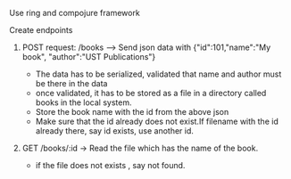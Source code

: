 Use ring and compojure framework

Create endpoints

1. POST request: /books --> Send json data with {"id":101,"name":"My book", "author":"UST Publications"}
    - The data has to be serialized, validated that name and author must be there in the data
    - once validated, it has to be stored as a file in a directory called books in the local system.
    - Store the book name with the id from the above json
    - Make sure that the id already does not exist.If filename with the id already there, say id exists, use another id.

2. GET /books/:id -> Read the file which has the name of the book.
    - if the file does not exists , say not found.
